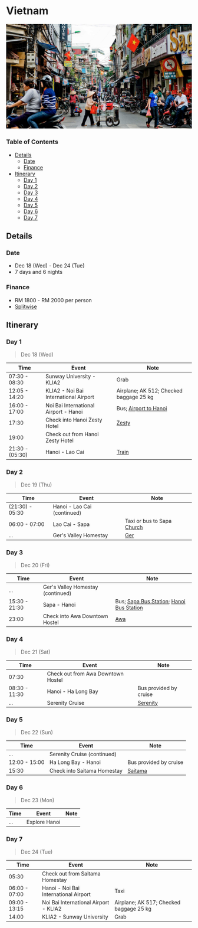 # Vietnam

![Hanoi City](./hanoi.jpg)

### Table of Contents

- [Details](#details)
  - [Date](#date)
  - [Finance](#finance)
- [Itinerary](#itinerary)
  - [Day 1](#day-1)
  - [Day 2](#day-2)
  - [Day 3](#day-3)
  - [Day 4](#day-4)
  - [Day 5](#day-5)
  - [Day 6](#day-6)
  - [Day 7](#day-7)

## Details

### Date

- Dec 18 (Wed) - Dec 24 (Tue)
- 7 days and 6 nights

### Finance

- RM 1800 - RM 2000 per person
- [Splitwise][splitwise]

## Itinerary

### Day 1
> Dec 18 (Wed)

| Time          | Event                                       | Note                                      |
|---------------|---------------------------------------------|-------------------------------------------|
| 07:30 - 08:30 | Sunway University - KLIA2                   | Grab                                      |
| 12:05 - 14:20 | KLIA2 - Noi Bai International Airport       | Airplane; AK 512; Checked baggage 25 kg   |
| 16:00 - 17:00 | Noi Bai International Airport - Hanoi       | Bus; [Airport to Hanoi][airport-to-hanoi] |
| 17:30         | Check into Hanoi Zesty Hotel                | [Zesty][zesty]                            |
| 19:00         | Check out from Hanoi Zesty Hotel            |                                           |
| 21:30 - (05:30) | Hanoi - Lao Cai | [Train][train-to-sapa]                    |

### Day 2
> Dec 19 (Thu)

| Time          | Event                 | Note                       |
|---------------|-----------------------|----------------------------|
| (21:30) - 05:30 | Hanoi - Lao Cai (continued) | |
| 06:00 - 07:00 | Lao Cai - Sapa        | Taxi or bus to Sapa [Church][church] |
| ...            | Ger's Valley Homestay | [Ger][ger]                 |

### Day 3
> Dec 20 (Fri)

| Time          | Event                                | Note                                                                              |
|---------------|--------------------------------------|-----------------------------------------------------------------------------------|
| ...             | Ger's Valley Homestay (continued)                |                                                                                   |
| 15:30 - 21:30 | Sapa - Hanoi | Bus; [Sapa Bus Station][sapa-bus-station]; [Hanoi Bus Station][hanoi-bus-station] |
| 23:00         | Check into Awa Downtown Hostel       | [Awa][awa]                                                                        |

### Day 4
> Dec 21 (Sat)

| Time          | Event                              | Note                   |
|---------------|------------------------------------|------------------------|
| 07:30         | Check out from Awa Downtown Hostel |                        |
| 08:30 - 11:30 | Hanoi - Ha Long Bay                | Bus provided by cruise |
| ...             | Serenity Cruise                    | [Serenity][serenity]   |

### Day 5
> Dec 22 (Sun)

| Time          | Event                       | Note                   |
|---------------|-----------------------------|------------------------|
| ...             | Serenity Cruise (continued)             |                        |
| 12:00 - 15:00 | Ha Long Bay - Hanoi         | Bus provided by cruise |
| 15:30         | Check into Saitama Homestay | [Saitama][saitama]     |

### Day 6
> Dec 23 (Mon)

| Time | Event         | Note |
|------|---------------|------|
| ...    | Explore Hanoi |      |

### Day 7
> Dec 24 (Tue)

| Time          | Event                                 | Note                                    |
|---------------|---------------------------------------|-----------------------------------------|
| 05:30         | Check out from Saitama Homestay       |                                         |
| 06:00 - 07:00 | Hanoi - Noi Bai International Airport | Taxi                                    |
| 09:00 - 13:15 | Noi Bai International Airport - KLIA2 | Airplane; AK 517; Checked baggage 25 kg |
| 14:00         | KLIA2 - Sunway University             | Grab                                    |

[splitwise]: https://secure.splitwise.com/#/groups/13052688
[airport-to-hanoi]: http://excursionvietnam.com/get-to-hanoi-old-quarter-from-hanoi-airport
[zesty]: https://www.agoda.com/hanoi-zesty-hotel/hotel/hanoi-vn.html
[train-to-sapa]: https://12go.asia/en/train/hanoi/sapa?date=2019-12-18&people=4#!popup//secure.12go.asia:443/en/trip/43160-9279-9292?date=2019-12-18&travel_url=hanoi/sapa&direction=forward&change_date=0&ajax=1
[church]: https://www.indochinaodysseytours.com/vietnam/sapa/attractions-sapa-church.html
[ger]: https://www.facebook.com/SapaHomestay/
[sapa-bus-station]: https://12go.asia/en/station/10345-sa-pa-sapaexpress
[hanoi-bus-station]: https://12go.asia/en/station/10342-hanoi-sapaexpress
[serenity]: https://catbaexpress.com/serenity-cruises-2-days-tour.html
[saitama]: https://www.airbnb.com/rooms/26503593
[awa]: https://www.airbnb.com/rooms/27688599
